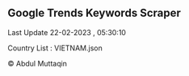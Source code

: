 

## Google Trends Keywords Scraper 
 
Last Update 22-02-2023 , 05:30:10

Country List :
VIETNAM.json



© Abdul Muttaqin 
